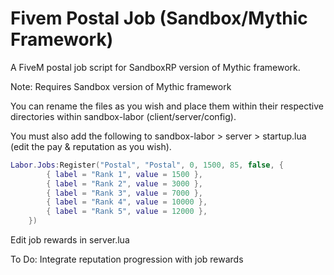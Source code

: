 # Fivem Postal Job (Sandbox/Mythic Framework)

A FiveM postal job script for SandboxRP version of Mythic framework.

Note: Requires Sandbox version of Mythic framework


You can rename the files as you wish and place them within their respective directories within sandbox-labor (client/server/config).

You must also add the following to sandbox-labor > server > startup.lua (edit the pay & reputation as you wish).

```lua
Labor.Jobs:Register("Postal", "Postal", 0, 1500, 85, false, {
        { label = "Rank 1", value = 1500 },
        { label = "Rank 2", value = 3000 },
        { label = "Rank 3", value = 7000 },
        { label = "Rank 4", value = 10000 },
        { label = "Rank 5", value = 12000 },
    })
```

Edit job rewards in server.lua

To Do: Integrate reputation progression with job rewards
